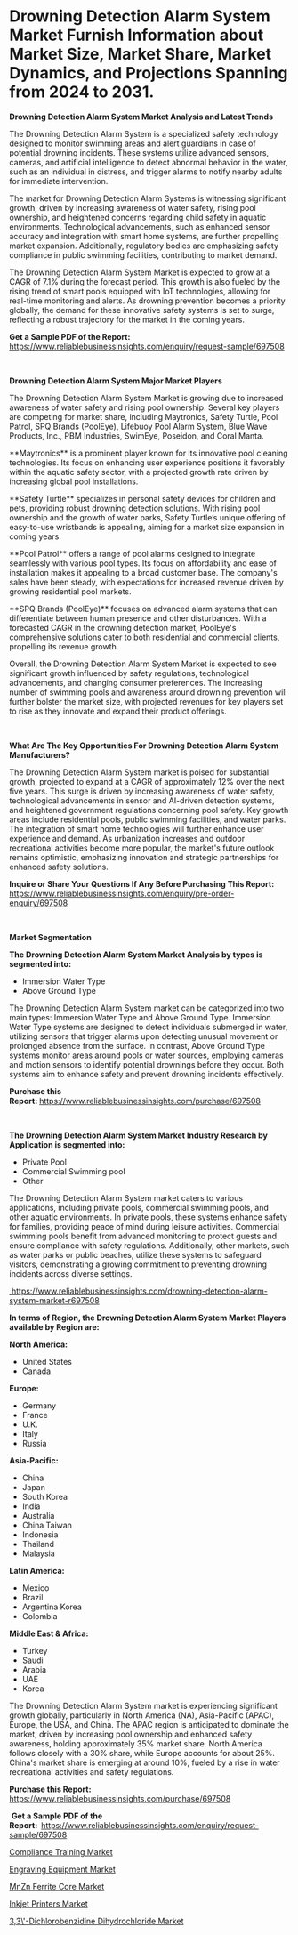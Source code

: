 <p><h1>Drowning Detection Alarm System Market Furnish Information about Market Size, Market Share, Market Dynamics, and Projections Spanning from 2024 to 2031.</h1></p><p><strong>Drowning Detection Alarm System Market Analysis and Latest Trends</strong></p>
<p><p>The Drowning Detection Alarm System is a specialized safety technology designed to monitor swimming areas and alert guardians in case of potential drowning incidents. These systems utilize advanced sensors, cameras, and artificial intelligence to detect abnormal behavior in the water, such as an individual in distress, and trigger alarms to notify nearby adults for immediate intervention.</p><p>The market for Drowning Detection Alarm Systems is witnessing significant growth, driven by increasing awareness of water safety, rising pool ownership, and heightened concerns regarding child safety in aquatic environments. Technological advancements, such as enhanced sensor accuracy and integration with smart home systems, are further propelling market expansion. Additionally, regulatory bodies are emphasizing safety compliance in public swimming facilities, contributing to market demand.</p><p>The Drowning Detection Alarm System Market is expected to grow at a CAGR of 7.1% during the forecast period. This growth is also fueled by the rising trend of smart pools equipped with IoT technologies, allowing for real-time monitoring and alerts. As drowning prevention becomes a priority globally, the demand for these innovative safety systems is set to surge, reflecting a robust trajectory for the market in the coming years.</p></p>
<p><strong>Get a Sample PDF of the Report:&nbsp;</strong> <a href="https://www.reliablebusinessinsights.com/enquiry/request-sample/697508?utm_campaign=57&utm_medium=2&utm_source=Github&utm_content=ia&utm_term=18112024&utm_id=drowning-detection-alarm-system">https://www.reliablebusinessinsights.com/enquiry/request-sample/697508</a></p>
<p>&nbsp;</p>
<p><strong>Drowning Detection Alarm System Major Market Players</strong></p>
<p><p>The Drowning Detection Alarm System Market is growing due to increased awareness of water safety and rising pool ownership. Several key players are competing for market share, including Maytronics, Safety Turtle, Pool Patrol, SPQ Brands (PoolEye), Lifebuoy Pool Alarm System, Blue Wave Products, Inc., PBM Industries, SwimEye, Poseidon, and Coral Manta.</p><p>**Maytronics** is a prominent player known for its innovative pool cleaning technologies. Its focus on enhancing user experience positions it favorably within the aquatic safety sector, with a projected growth rate driven by increasing global pool installations.</p><p>**Safety Turtle** specializes in personal safety devices for children and pets, providing robust drowning detection solutions. With rising pool ownership and the growth of water parks, Safety Turtle’s unique offering of easy-to-use wristbands is appealing, aiming for a market size expansion in coming years.</p><p>**Pool Patrol** offers a range of pool alarms designed to integrate seamlessly with various pool types. Its focus on affordability and ease of installation makes it appealing to a broad customer base. The company's sales have been steady, with expectations for increased revenue driven by growing residential pool markets.</p><p>**SPQ Brands (PoolEye)** focuses on advanced alarm systems that can differentiate between human presence and other disturbances. With a forecasted CAGR in the drowning detection market, PoolEye's comprehensive solutions cater to both residential and commercial clients, propelling its revenue growth.</p><p>Overall, the Drowning Detection Alarm System Market is expected to see significant growth influenced by safety regulations, technological advancements, and changing consumer preferences. The increasing number of swimming pools and awareness around drowning prevention will further bolster the market size, with projected revenues for key players set to rise as they innovate and expand their product offerings.</p></p>
<p>&nbsp;</p>
<p><strong>What Are The Key Opportunities For Drowning Detection Alarm System Manufacturers?</strong></p>
<p><p>The Drowning Detection Alarm System market is poised for substantial growth, projected to expand at a CAGR of approximately 12% over the next five years. This surge is driven by increasing awareness of water safety, technological advancements in sensor and AI-driven detection systems, and heightened government regulations concerning pool safety. Key growth areas include residential pools, public swimming facilities, and water parks. The integration of smart home technologies will further enhance user experience and demand. As urbanization increases and outdoor recreational activities become more popular, the market's future outlook remains optimistic, emphasizing innovation and strategic partnerships for enhanced safety solutions.</p></p>
<p><strong>Inquire or Share Your Questions If Any Before Purchasing This Report:</strong> <a href="https://www.reliablebusinessinsights.com/enquiry/pre-order-enquiry/697508?utm_campaign=57&utm_medium=2&utm_source=Github&utm_content=ia&utm_term=18112024&utm_id=drowning-detection-alarm-system">https://www.reliablebusinessinsights.com/enquiry/pre-order-enquiry/697508</a></p>
<p>&nbsp;</p>
<p><strong>Market Segmentation</strong></p>
<p><strong>The Drowning Detection Alarm System Market Analysis by types is segmented into:</strong></p>
<p><ul><li>Immersion Water Type</li><li>Above Ground Type</li></ul></p>
<p><p>The Drowning Detection Alarm System market can be categorized into two main types: Immersion Water Type and Above Ground Type. Immersion Water Type systems are designed to detect individuals submerged in water, utilizing sensors that trigger alarms upon detecting unusual movement or prolonged absence from the surface. In contrast, Above Ground Type systems monitor areas around pools or water sources, employing cameras and motion sensors to identify potential drownings before they occur. Both systems aim to enhance safety and prevent drowning incidents effectively.</p></p>
<p><strong>Purchase this Report:&nbsp;</strong><a href="https://www.reliablebusinessinsights.com/purchase/697508?utm_campaign=57&utm_medium=2&utm_source=Github&utm_content=ia&utm_term=18112024&utm_id=drowning-detection-alarm-system">https://www.reliablebusinessinsights.com/purchase/697508</a></p>
<p>&nbsp;</p>
<p><strong>The Drowning Detection Alarm System Market Industry Research by Application is segmented into:</strong></p>
<p><ul><li>Private Pool</li><li>Commercial Swimming pool</li><li>Other</li></ul></p>
<p><p>The Drowning Detection Alarm System market caters to various applications, including private pools, commercial swimming pools, and other aquatic environments. In private pools, these systems enhance safety for families, providing peace of mind during leisure activities. Commercial swimming pools benefit from advanced monitoring to protect guests and ensure compliance with safety regulations. Additionally, other markets, such as water parks or public beaches, utilize these systems to safeguard visitors, demonstrating a growing commitment to preventing drowning incidents across diverse settings.</p></p>
<p><a href="https://www.reliablebusinessinsights.com/drowning-detection-alarm-system-market-r697508?utm_campaign=57&utm_medium=2&utm_source=Github&utm_content=ia&utm_term=18112024&utm_id=drowning-detection-alarm-system">&nbsp;https://www.reliablebusinessinsights.com/drowning-detection-alarm-system-market-r697508</a></p>
<p><strong>In terms of Region, the Drowning Detection Alarm System Market Players available by Region are:</strong></p>
<p>
    <p> <strong> North America: </strong>
        <ul>
            <li>United States</li>
            <li>Canada</li>
        </ul>
        </p> 
    <p> <strong> Europe: </strong>
        <ul>
            <li>Germany</li>
            <li>France</li>
            <li>U.K.</li>
            <li>Italy</li>
            <li>Russia</li>
        </ul>
        </p> 
    <p> <strong> Asia-Pacific: </strong>
        <ul>
            <li>China</li>
            <li>Japan</li>
            <li>South Korea</li>
            <li>India</li>
            <li>Australia</li>
            <li>China Taiwan</li>
            <li>Indonesia</li>
            <li>Thailand</li>
            <li>Malaysia</li>
        </ul>
        </p> 
    <p> <strong> Latin America: </strong>
        <ul>
            <li>Mexico</li>
            <li>Brazil</li>
            <li>Argentina Korea</li>
            <li>Colombia</li>
        </ul>
        </p> 
    <p> <strong> Middle East & Africa: </strong>
        <ul>
            <li>Turkey</li>
            <li>Saudi</li>
            <li>Arabia</li>
            <li>UAE</li>
            <li>Korea</li>
        </ul>
    </p>
    </p>
<p><p>The Drowning Detection Alarm System market is experiencing significant growth globally, particularly in North America (NA), Asia-Pacific (APAC), Europe, the USA, and China. The APAC region is anticipated to dominate the market, driven by increasing pool ownership and enhanced safety awareness, holding approximately 35% market share. North America follows closely with a 30% share, while Europe accounts for about 25%. China's market share is emerging at around 10%, fueled by a rise in water recreational activities and safety regulations.</p></p>
<p><strong>Purchase this Report: </strong><a href="https://www.reliablebusinessinsights.com/purchase/697508?utm_campaign=57&utm_medium=2&utm_source=Github&utm_content=ia&utm_term=18112024&utm_id=drowning-detection-alarm-system">https://www.reliablebusinessinsights.com/purchase/697508</a></p>
<p>&nbsp;<strong>Get a Sample PDF of the Report:&nbsp;&nbsp;</strong><a href="https://www.reliablebusinessinsights.com/enquiry/request-sample/697508?utm_campaign=57&utm_medium=2&utm_source=Github&utm_content=ia&utm_term=18112024&utm_id=drowning-detection-alarm-system">https://www.reliablebusinessinsights.com/enquiry/request-sample/697508</a></p>
<p><strong></strong></p>
<p><p><a href="https://issuu.com/reportprime-2/docs/compliance-training-market-size-203_e65d9d820f781b?utm_campaign=57&utm_medium=2&utm_source=Github&utm_content=ia&utm_term=18112024&utm_id=drowning-detection-alarm-system">Compliance Training Market</a></p><p><a href="https://www.linkedin.com/pulse/exploring-engraving-equipment-market-dynamics-revenue-ch3be?utm_campaign=57&utm_medium=2&utm_source=Github&utm_content=ia&utm_term=18112024&utm_id=drowning-detection-alarm-system">Engraving Equipment Market</a></p><p><a href="https://issuu.com/reportprime-2/docs/mnzn-ferrite-core-market-size-2030._d87a548c0d884a?utm_campaign=57&utm_medium=2&utm_source=Github&utm_content=ia&utm_term=18112024&utm_id=drowning-detection-alarm-system">MnZn Ferrite Core Market</a></p><p><a href="https://www.linkedin.com/pulse/inkjet-printers-market-revolution-size-share-emerging-trends-qvhse?utm_campaign=57&utm_medium=2&utm_source=Github&utm_content=ia&utm_term=18112024&utm_id=drowning-detection-alarm-system">Inkjet Printers Market</a></p><p><a href="https://github.com/AshrafKhan865/Market-Research-Report-List-1/blob/main/33-dichlorobenzidine-dihydrochloride-market.md?utm_campaign=57&utm_medium=2&utm_source=Github&utm_content=ia&utm_term=18112024&utm_id=drowning-detection-alarm-system">3,3\'-Dichlorobenzidine Dihydrochloride Market</a></p></p>